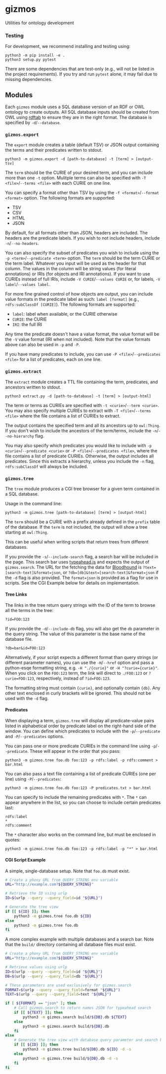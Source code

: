 # gizmos
Utilities for ontology development

### Testing

For development, we recommend installing and testing using:
```
python3 -m pip install -e .
python3 setup.py pytest
```

There are some dependencies that are test-only (e.g., will not be listed in the project requirements). If you try and run `pytest` alone, it may fail due to missing dependencies.

## Modules

Each `gizmos` module uses a SQL database version of an RDF or OWL ontology to create outputs. All SQL database inputs should be created from OWL using [rdftab](https://github.com/ontodev/rdftab.rs) to ensure they are in the right format. The database is specified by `-d`/`--database`.

### `gizmos.export`

The `export` module creates a table (default TSV) or JSON output containing the terms and their predicates written to stdout.
```
python3 -m gizmos.export -d [path-to-database] -t [term] > [output-tsv]
```

The `term` should be the CURIE of your desired term, and you can include more than one `-t` option. Mulitple terms can also be specified with `-T <file>`/`--terms <file>` with each CURIE on one line.

You can specify a format other than TSV by using the `-f <format>`/`--format <format>` option. The following formats are supported:
* TSV
* CSV
* HTML
* JSON

By default, for all formats other than JSON, headers are included. The headers are the predicate labels. If you wish to not include headers, include `-n`/`--no-headers`.

You can also specify the subset of predicates you wish to include using the `-p <term>`/`--predicate <term>` option. The `term` should be the term CURIE or the term label. Whatever you input will be used as the header for that column. The values in the column will be string values (for literal annotations) or IRIs (for objects and IRI annotations). If you want to use CURIEs instead of full IRIs, include `-V CURIE`/`--values CURIE` or, for labels, `-V label`/`--values label`.

For more fine grained control of how objects are output, you can include value formats in the predicate label as such: `label [format]` (e.g., `rdfs:subClassOf [CURIE]`). The following formats are supported:
* `label`: label when available, or the CURIE otherwise
* `CURIE`: the CURIE
* `IRI`: the full IRI

Any time the predicate doesn't have a value format, the value format will be the `-V` value format (IRI when not included). Note that the value formats above can also be used in `-p` and `-P`.

If you have many predicates to include, you can use `-P <file>`/`--predicates <file>` for a list of predicates, each on one line.

### `gizmos.extract`

The `extract` module creates a TTL file containing the term, predicates, and ancestors written to stdout.
```
python3 extract.py -d [path-to-database] -t [term] > [output-html]
```

The term or terms as CURIEs are specified with `-t <curie>`/`--term <curie>`. You may also specify multiple CURIEs to extract with `-T <file>`/`--terms <file>` where the file contains a list of CURIEs to extract.

The output contains the specified term and all its ancestors up to `owl:Thing`. If you don't wish to include the ancestors of the term/terms, include the `-n`/`--no-hierarchy` flag.

You may also specify which predicates you would like to include with `-p <curie>`/`--predicate <curie>` or `-P <file>`/`--predicates <file>`, where the file contains a list of predicate CURIEs. Otherwise, the output includes all predicates. Since this extracts a hierarchy, unless you include the `-n` flag, `rdfs:subClassOf` will always be included.

### `gizmos.tree`

The `tree` module produces a CGI tree browser for a given term contained in a SQL database.

Usage in the command line:
```
python3 -m gizmos.tree [path-to-database] [term] > [output-html]
```

The `term` should be a CURIE with a prefix already defined in the `prefix` table of the database. If the `term` is not included, the output will show a tree starting at `owl:Thing`.

This can be useful when writing scripts that return trees from different databases.

If you provide the `-s`/`--include-search` flag, a search bar will be included in the page. This search bar uses [typeahead.js](https://twitter.github.io/typeahead.js/) and expects the output of `gizmos.search`. The URL for the fetching the data for [Bloodhound](https://github.com/twitter/typeahead.js/blob/master/doc/bloodhound.md) is `?text=[search-text]&format=json`, or `?db=[db]&text=[search-text]&format=json` if the `-d` flag is also provided. The `format=json` is provided as a flag for use in scripts. See the CGI Example below for details on implementation.

#### Tree Links

The links in the tree return query strings with the ID of the term to browse all the terms in the tree:
```
?id=FOO:123
```

If you provide the `-d`/`--include-db` flag, you will also get the `db` parameter in the query string. The value of this parameter is the base name of the database file.
```
?db=bar&id=FOO:123
```

Alternatively, if your script expects a different format than query strings (or different parameter names), you can use the `-H`/`--href` option and pass a python-esqe formatting string, e.g. `-H "./{curie}"` or `-H "?curie={curie}"`. When you click on the `FOO:123` term, the link will direct to `./FOO:123` or `?curie=FOO:123`, respectively, instead of `?id=FOO:123`.

The formatting string must contain `{curie}`, and optionally contain `{db}`. Any other text enclosed in curly brackets will be ignored. This should not be used with the `-d` flag.

#### Predicates

When displaying a term, `gizmos.tree` will display all predicate-value pairs listed in alphabetical order by predicate label on the right-hand side of the window. You can define which predicates to include with the `-p`/`--predicate` and `-P`/`--predicates` options.

You can pass one or more predicate CURIEs in the command line using `-p`/`--predicate`. These will appear in the order that you pass:
```
python3 -m gizmos.tree foo.db foo:123 -p rdfs:label -p rdfs:comment > bar.html
```

You can also pass a text file containing a list of predicate CURIEs (one per line) using `-P`/`--predicates`:
```
python3 -m gizmos.tree foo.db foo:123 -P predicates.txt > bar.html
```

You can specify to include the remaining predicates with `*`. The `*` can appear anywhere in the list, so you can choose to include certain predicates last:
```
rdfs:label
*
rdfs:comment
```

The `*` character also works on the command line, but must be enclosed in quotes:
```
python3 -m gizmos.tree foo.db foo:123 -p rdfs:label -p "*" > bar.html
```

#### CGI Script Example

A simple, single-database setup. Note that `foo.db` must exist.

```bash
# Create a phony URL from QUERY_STRING env variable
URL="http://example.com?${QUERY_STRING}"

# Retrieve the ID using urlp
ID=$(urlp --query --query_field=id "${URL}")

# Generate the tree view
if [[ ${ID} ]]; then
    python3 -m gizmos.tree foo.db ${ID}
else
    python3 -m gizmos.tree foo.db
fi
```

A more complex example with multiple databases and a search bar. Note that the `build/` directory containing all database files must exist.

```bash
# Create a phony URL from QUERY_STRING env variable
URL="http://example.com?${QUERY_STRING}"

# Retrieve values using urlp
ID=$(urlp --query --query_field=id "${URL}")
DB=$(urlp --query --query_field=db "${URL}")

# These parameters are used exclusively for gizmos.search
FORMAT=$(urlp --query --query_field=format "${URL}")
TEXT=$(urlp --query --query_field=text "${URL}")

if [ ${FORMAT} == "json" ]; then
    # Call gizmos.search to return names JSON for typeahead search
    if [[ ${TEXT} ]]; then
        python3 -m gizmos.search build/${DB}.db ${TEXT}
    else
        python3 -m gizmos.search build/${DB}.db
    fi
else
    # Generate the tree view with database query parameter and search bar
    if [[ ${ID} ]]; then
        python3 -m gizmos.tree build/${DB}.db ${ID} -d -s
    else
        python3 -m gizmos.tree build/${DB}.db -d -s
    fi
fi
```
